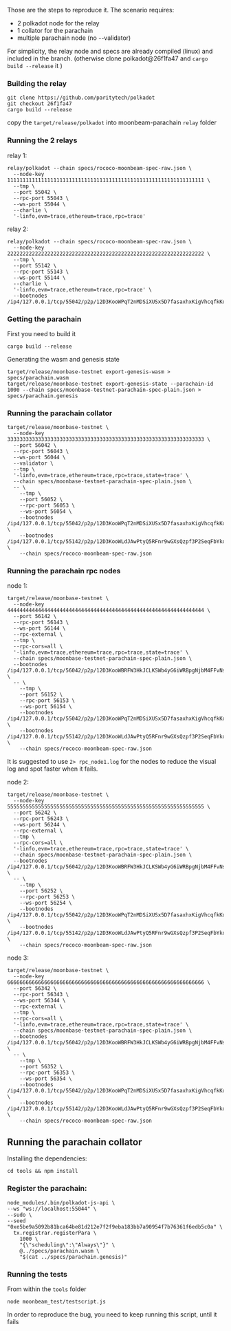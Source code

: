 Those are the steps to reproduce it.
The scenario requires:
* 2 polkadot node for the relay
* 1 collator for the parachain
* multiple parachain node (no --validator)

 For simplicity, the relay node and specs are already compiled (linux) and included in the branch.
 (otherwise clone polkadot@26f1fa47 and `cargo build --release` it )


### Building the relay

```
git clone https://github.com/paritytech/polkadot
git checkout 26f1fa47
cargo build --release
```

copy the `target/release/polkadot` into moonbeam-parachain `relay` folder


### Running the 2 relays
relay 1:
```
relay/polkadot --chain specs/rococo-moonbeam-spec-raw.json \
  --node-key 1111111111111111111111111111111111111111111111111111111111111111 \
  --tmp \
  --port 55042 \
  --rpc-port 55043 \
  --ws-port 55044 \
  --charlie \
  '-linfo,evm=trace,ethereum=trace,rpc=trace'
```

relay 2:
```
relay/polkadot --chain specs/rococo-moonbeam-spec-raw.json \
  --node-key 2222222222222222222222222222222222222222222222222222222222222222 \
  --tmp \
  --port 55142 \
  --rpc-port 55143 \
  --ws-port 55144 \
  --charlie \
  '-linfo,evm=trace,ethereum=trace,rpc=trace' \
  --bootnodes /ip4/127.0.0.1/tcp/55042/p2p/12D3KooWPqT2nMDSiXUSx5D7fasaxhxKigVhcqfkKqrLghCq9jxz
```

### Getting the parachain

First you need to build it
```
cargo build --release
```

Generating the wasm and genesis state

```
target/release/moonbase-testnet export-genesis-wasm > specs/parachain.wasm
target/release/moonbase-testnet export-genesis-state --parachain-id 1000 --chain specs/moonbase-testnet-parachain-spec-plain.json > specs/parachain.genesis
```

### Running the parachain collator
```
target/release/moonbase-testnet \
  --node-key 3333333333333333333333333333333333333333333333333333333333333333 \
  --port 56042 \
  --rpc-port 56043 \
  --ws-port 56044 \
  --validator \
  --tmp \
  '-linfo,evm=trace,ethereum=trace,rpc=trace,state=trace' \
  --chain specs/moonbase-testnet-parachain-spec-plain.json \
  -- \
    --tmp \
    --port 56052 \
    --rpc-port 56053 \
    --ws-port 56054 \
    --bootnodes /ip4/127.0.0.1/tcp/55042/p2p/12D3KooWPqT2nMDSiXUSx5D7fasaxhxKigVhcqfkKqrLghCq9jxz \
    --bootnodes /ip4/127.0.0.1/tcp/55142/p2p/12D3KooWLdJAwPtyQ5RFnr9wGXsQzpf3P2SeqFbYkqbfVehLu4Ns \
    --chain specs/rococo-moonbeam-spec-raw.json
```

### Running the parachain rpc nodes
node 1:
```
target/release/moonbase-testnet \
  --node-key 4444444444444444444444444444444444444444444444444444444444444444 \
  --port 56142 \
  --rpc-port 56143 \
  --ws-port 56144 \
  --rpc-external \
  --tmp \
  --rpc-cors=all \
  '-linfo,evm=trace,ethereum=trace,rpc=trace,state=trace' \
  --chain specs/moonbase-testnet-parachain-spec-plain.json \
  --bootnodes /ip4/127.0.0.1/tcp/56042/p2p/12D3KooWBRFW3HkJCLKSWb4yG6iWRBpgNjbM4FFvNsL5T5JKTqrd \
  -- \
    --tmp \
    --port 56152 \
    --rpc-port 56153 \
    --ws-port 56154 \
    --bootnodes /ip4/127.0.0.1/tcp/55042/p2p/12D3KooWPqT2nMDSiXUSx5D7fasaxhxKigVhcqfkKqrLghCq9jxz \
    --bootnodes /ip4/127.0.0.1/tcp/55142/p2p/12D3KooWLdJAwPtyQ5RFnr9wGXsQzpf3P2SeqFbYkqbfVehLu4Ns \
    --chain specs/rococo-moonbeam-spec-raw.json
```

It is suggested to use `2> rpc_node1.log` for the nodes to reduce the visual log and spot faster when it fails.

node 2:
```
target/release/moonbase-testnet \
  --node-key 5555555555555555555555555555555555555555555555555555555555555555 \
  --port 56242 \
  --rpc-port 56243 \
  --ws-port 56244 \
  --rpc-external \
  --tmp \
  --rpc-cors=all \
  '-linfo,evm=trace,ethereum=trace,rpc=trace,state=trace' \
  --chain specs/moonbase-testnet-parachain-spec-plain.json \
  --bootnodes /ip4/127.0.0.1/tcp/56042/p2p/12D3KooWBRFW3HkJCLKSWb4yG6iWRBpgNjbM4FFvNsL5T5JKTqrd \
  -- \
    --tmp \
    --port 56252 \
    --rpc-port 56253 \
    --ws-port 56254 \
    --bootnodes /ip4/127.0.0.1/tcp/55042/p2p/12D3KooWPqT2nMDSiXUSx5D7fasaxhxKigVhcqfkKqrLghCq9jxz \
    --bootnodes /ip4/127.0.0.1/tcp/55142/p2p/12D3KooWLdJAwPtyQ5RFnr9wGXsQzpf3P2SeqFbYkqbfVehLu4Ns \
    --chain specs/rococo-moonbeam-spec-raw.json
```

node 3:
```
target/release/moonbase-testnet \
  --node-key 6666666666666666666666666666666666666666666666666666666666666666 \
  --port 56342 \
  --rpc-port 56343 \
  --ws-port 56344 \
  --rpc-external \
  --tmp \
  --rpc-cors=all \
  '-linfo,evm=trace,ethereum=trace,rpc=trace,state=trace' \
  --chain specs/moonbase-testnet-parachain-spec-plain.json \
  --bootnodes /ip4/127.0.0.1/tcp/56042/p2p/12D3KooWBRFW3HkJCLKSWb4yG6iWRBpgNjbM4FFvNsL5T5JKTqrd \
  -- \
    --tmp \
    --port 56352 \
    --rpc-port 56353 \
    --ws-port 56354 \
    --bootnodes /ip4/127.0.0.1/tcp/55042/p2p/12D3KooWPqT2nMDSiXUSx5D7fasaxhxKigVhcqfkKqrLghCq9jxz \
    --bootnodes /ip4/127.0.0.1/tcp/55142/p2p/12D3KooWLdJAwPtyQ5RFnr9wGXsQzpf3P2SeqFbYkqbfVehLu4Ns \
    --chain specs/rococo-moonbeam-spec-raw.json
```


## Running the parachain collator

Installing the dependencies:
```
cd tools && npm install
```

### Register the parachain:
```
node_modules/.bin/polkadot-js-api \
--ws "ws://localhost:55044" \
--sudo \
--seed "0xe5be9a5092b81bca64be81d212e7f2f9eba183bb7a90954f7b76361f6edb5c0a" \
  tx.registrar.registerPara \
    1000 \
    "{\"scheduling\":\"Always\"}" \
    @../specs/parachain.wasm \
    "$(cat ../specs/parachain.genesis)"
```


### Running the tests
From within the `tools` folder

`node moonbeam_test/testscript.js `

In order to reproduce the bug, you need to keep running this script, until it fails